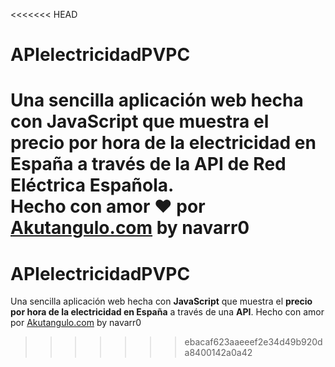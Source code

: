 <<<<<<< HEAD
# APIelectricidadPVPC
Una sencilla aplicación web hecha con __JavaScript__ que muestra el **precio por hora de la electricidad en España** a través de la __API__ de **Red Eléctrica Española**.  
Hecho con amor :heart: por [Akutangulo.com](http://akutangulo.com/ "Akutangulo.com") by navarr0
=======
# APIelectricidadPVPC
Una sencilla aplicación web hecha con __JavaScript__ que muestra el **precio por hora de la electricidad en España** a través de una __API__. 
Hecho con amor por [Akutangulo.com](http://akutangulo.com/ "Akutangulo.com") by navarr0
>>>>>>> ebacaf623aaeeef2e34d49b920da8400142a0a42
